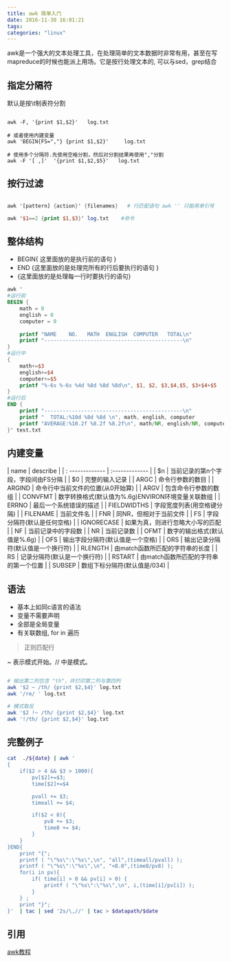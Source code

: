 ```yaml
---
title: awk 简单入门
date: 2016-11-30 16:01:21
tags:
categories: "linux"
---
```


awk是一个强大的文本处理工具，在处理简单的文本数据时非常有用，甚至在写mapreduce的时候也能派上用场。它是按行处理文本的, 可以与sed，grep结合

## 指定分隔符

默认是按\t制表符分割

```shell

awk -F, '{print $1,$2}'   log.txt

# 或者使用内建变量
awk 'BEGIN{FS=","} {print $1,$2}'     log.txt

# 使用多个分隔符.先使用空格分割，然后对分割结果再使用","分割
awk -F '[ ,]'  '{print $1,$2,$5}'   log.txt
```


## 按行过滤

```awk

awk '[pattern] {action}' {filenames}   # 行匹配语句 awk '' 只能用单引号

awk '$1==2 {print $1,$3}' log.txt    #命令
```

## 整体结构

* BEGIN{ 这里面放的是执行前的语句 }
* END {这里面放的是处理完所有的行后要执行的语句 }
* {这里面放的是处理每一行时要执行的语句}

```awk
awk '
#运行前
BEGIN {
    math = 0
    english = 0
    computer = 0
 
    printf "NAME    NO.   MATH  ENGLISH  COMPUTER   TOTAL\n"
    printf "---------------------------------------------\n"
}
#运行中
{
    math+=$3
    english+=$4
    computer+=$5
    printf "%-6s %-6s %4d %8d %8d %8d\n", $1, $2, $3,$4,$5, $3+$4+$5
}
#运行后
END {
    printf "---------------------------------------------\n"
    printf "  TOTAL:%10d %8d %8d \n", math, english, computer
    printf "AVERAGE:%10.2f %8.2f %8.2f\n", math/NR, english/NR, computer/NR
}' test.txt
```

## 内建变量

| name            | describe                                          |
| : ------------- | :-------------                                    |
| $n              | 当前记录的第n个字段，字段间由FS分隔               |
| $0              | 完整的输入记录                                    |
| ARGC            | 命令行参数的数目                                  |
| ARGIND          | 命令行中当前文件的位置(从0开始算)                 |
| ARGV            | 包含命令行参数的数组                              |
| CONVFMT         | 数字转换格式(默认值为%.6g)ENVIRON环境变量关联数组 |
| ERRNO           | 最后一个系统错误的描述                            |
| FIELDWIDTHS     | 字段宽度列表(用空格键分隔)                        |
| FILENAME        | 当前文件名                                        |
| FNR             | 同NR，但相对于当前文件                            |
| FS              | 字段分隔符(默认是任何空格)                        |
| IGNORECASE      | 如果为真，则进行忽略大小写的匹配                  |
| NF              | 当前记录中的字段数                                |
| NR              | 当前记录数                                        |
| OFMT            | 数字的输出格式(默认值是%.6g)                      |
| OFS             | 输出字段分隔符(默认值是一个空格)                  |
| ORS             | 输出记录分隔符(默认值是一个换行符)                |
| RLENGTH         | 由match函数所匹配的字符串的长度                   |
| RS              | 记录分隔符(默认是一个换行符)                      |
| RSTART          | 由match函数所匹配的字符串的第一个位置             |
| SUBSEP          | 数组下标分隔符(默认值是/034)                      |

## 语法

* 基本上如同c语言的语法
* 变量不需要声明
* 全部是全局变量
* 有关联数组, for in 遍历

> 正则匹配行

~ 表示模式开始。// 中是模式。

```sh

# 输出第二列包含 "th"，并打印第二列与第四列
awk '$2 ~ /th/ {print $2,$4}' log.txt
awk '/re/ ' log.txt

# 模式取反
awk '$2 !~ /th/ {print $2,$4}' log.txt
awk '!/th/ {print $2,$4}' log.txt
```



## 完整例子

```sh
cat  ./${date} | awk '
{
    if($2 > 4 && $3 > 1000){
        pv[$2]+=$3;
        time[$2]+=$4

        pvall += $3;
        timeall += $4;

        if($2 < 8){
            pv8 += $3;
            time8 += $4;
        }
    }
}END{
    print "{";
    printf ( "\"%s\":\"%s\",\n", "all",(timeall/pvall) );
    printf ( "\"%s\":\"%s\",\n", "<8.0",(time8/pv8) );
    for(i in pv){
        if( time[i] > 0 && pv[i] > 0) {
            printf ( "\"%s\":\"%s\",\n", i,(time[i]/pv[i]) );
        }
    } ;
    print "}";
}'  | tac | sed '2s/\,//' | tac > $datapath/$date
```


## 引用

[awk教程](http://www.runoob.com/linux/linux-comm-awk.html)
